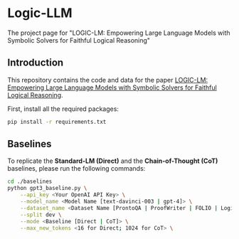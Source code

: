 # Logic-LLM
The project page for "LOGIC-LM: Empowering Large Language Models with Symbolic Solvers for Faithful Logical Reasoning"

## Introduction

This repository contains the code and data for the paper [LOGIC-LM: Empowering Large Language Models with Symbolic Solvers for Faithful Logical Reasoning](). 

First, install all the required packages:

```bash
pip install -r requirements.txt
```

## Baselines

To replicate the **Standard-LM (Direct)** and the **Chain-of-Thought (CoT)** baselines, please run the following commands:

```bash
cd ./baselines
python gpt3_baseline.py \
    --api_key <Your OpenAI API Key> \
    --model_name <Model Name [text-davinci-003 | gpt-4]> \
    --dataset_name <Dataset Name [ProntoQA | ProofWriter | FOLIO | LogicalDeduction]> \
    --split dev \
    --mode <Baseline [Direct | CoT]> \
    --max_new_tokens <16 for Direct; 1024 for CoT> \
```
